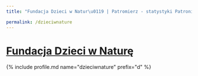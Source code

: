 ```yaml
---
title: "Fundacja Dzieci w Natur\u0119 | Patromierz - statystyki Patronite.pl"

permalink: /dzieciwnature
---
```


# [Fundacja Dzieci w Naturę](https://patronite.pl/dzieciwnature)

{% include profile.md name="dzieciwnature" prefix="d" %}
